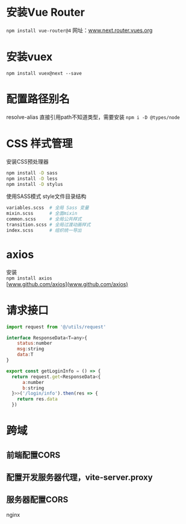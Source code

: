# 安装Vue Router
`npm install vue-router@4`
网址：www.next.router.vues.org


# 安装vuex
`npm install vuex@next --save`

# 配置路径别名
resolve-alias
直接引用path不知道类型，需要安装
`npm i -D @types/node`

# CSS 样式管理
安装CSS预处理器

``` sh
npm install -D sass 
npm install -D less  
npm install -D stylus
```  
使用SASS模式
style文件目录结构
``` sh
variables.scss  # 全局 Sass 变量
mixin.scss      # 全面mixin
common.scss     # 全局公共样式
transition.scss # 全局过渡动画样式
index.scss      # 组织统一导出
```

# axios
安装  
`npm install axios`  
[www.github.com/axios](www.github.com/axios)

# 请求接口
``` js
import request from '@/utils/request'

interface ResponseData<T=any>{
    status:number
    msg:string
    data:T
}

export const getLoginInfo = () => {
  return request.get<ResponseData<{
      a:number
      b:string
  }>>('/login/info').then(res => {
    return res.data
  })
  ```

# 跨域
## 前端配置CORS
## 配置开发服务器代理，vite-server.proxy

## 服务器配置CORS
nginx